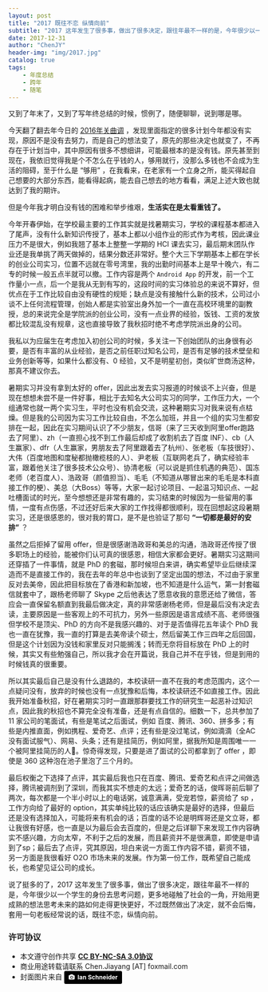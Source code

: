 ```yaml
---
layout: post
title: "2017 既往不恋 纵情向前"
subtitle: "2017 这年发生了很多事，做出了很多决定，跟往年最不一样的是，今年很少以一个学生的身份去思考问题，更多地碰触了社会的一角，开始用更成熟的想法思考未来的路如何走得更快更好，不过既然做出了决定，就不会后悔。"
date: 2017-12-31
author: "ChenJY"
header-img: "img/2017.jpg"
catalog: true
tags: 
    - 年度总结
    - 跨年
    - 随笔
---
```


又到了年末了，又到了写年终总结的时候，惯例了，随便聊聊，说到哪是哪。

今天翻了翻去年今日的 [2016年关曲调](https://chenjiayang.me/2016/12/31/new-year-2017/) ，发现里面指定的很多计划今年都没有实现，原因不是没有去努力，而是自己的想法变了，原先的那些决定也就变了，不再存在于计划当中，其中原因有很多不想细讲，可能最根本的是没有钱。原先甚至到现在，我依旧觉得我是个不怎么在乎钱的人，够用就行，没那么多钱也不会成为生活的阻碍，至于什么是 “够用” ，在我看来，在老家有一个立身之所，能买得起自己想要的大部分东西，能看得起病，能去自己想去的地方看看，满足上述大致也就达到了我的期许。

但是今年我才明白没有钱的困难和举步维艰，**生活实在是太看重钱了。**  

今年开春伊始，在学校最主要的工作其实就是找暑期实习，学校的课程基本都进入了尾声，没有什么新知识传授了，基本上都以小组作业的形式作为考核，因此课业压力不是很大，例如我翘了基本上整整一学期的 HCI 课去实习，最后期末团队作业还是我单挑了两天做掉的，结果分数还非常好。整个大三下学期基本上都在学长的创业公司实习，位置不远就在零号湾里，我的出勤时间基本上是早十晚六，有二专的时候一般五点半就可以撤。工作内容是两个 `Android App` 的开发，前一个工作量小一点，后一个是我从无到有写的，这段时间的实习体验总的来说不算好，但优点在于工作比较自由没有硬性的规矩；缺点是没有接触什么新的技术，公司过小谈不上任何流程管理，创始人都是实验室出身外加一个一直在高校环境里的副教授，总的来说完全是学院派的创业公司，没有一点业界的经验，饭钱、工资的发放都比较混乱没有规章，这也直接导致了我秋招时绝不考虑学院派出身的公司。

我私以为应届生在考虑加入初创公司的时候，多关注一下创始团队的出身很有必要，是否有丰富的从业经验，是否之前任职过知名公司，是否有足够的技术壁垒和业务创新等等，如果什么都没有、0 经验，又不是明星初创，类似旷世商汤这种，那真不建议你去。

暑期实习并没有拿到太好的 offer，因此出发去实习报道的时候谈不上兴奋，但是现在想想未尝不是一件好事，相比于去知名大公司实习的同学，工作压力大，一个组通常也就一两个实习生，平时也没有机会交流，这种暑期实习对我来说有点枯燥。但是我的公司因为实习工作比较自由，不怎么加班，并且一个组的实习生都安排在一起，因此在实习期间认识了不少朋友，信哥（来了三天收到阿里offer跑路去了阿里）、zh（一直担心找不到工作最后却成了收割机去了百度 INF）、cb（人生赢家）、dfr（人生赢家，男朋友去了阿里跟着去了杭州）、张老板（车技很好）、大伟（百度地图和度秘都抛橄榄枝的人）、尹老板（互联网老兵了，确实经验丰富，跟着他关注了很多技术公众号）、协清老板（可以说是抓住机遇的典范）、国冻老师（老百度人）、浩政哥（颜值担当）、毛毛（不知道从哪冒出来的毛毛是本科直接工作的梗）、美总（大Boss）等等，大家一起讨论项目、一起温习知识点、一起吐槽面试的时光，至今想想还是非常有趣的，实习结束的时候因为一些留用的事情，一度有点伤感，不过还好后来大家的工作找得都很顺利，现在回想起这段暑期实习，还是很感恩的，很对我的胃口，是不是也验证了那句 **“一切都是最好的安排”** ？

虽然之后拒掉了留用 offer，但是很感谢浩政哥和美总的沟通，浩政哥还传授了很多职场上的经验，能被你们认可真的很感恩，相信大家都会更好。暑期实习这期间还穿插了一件事情，就是 PhD 的套磁，那时候坦白来讲，确实希望毕业后继续深造而不是直接工作的，我在去年的年总中也谈到了坚定出国的想法，不过由于家里反对去美帝，因此把目标放在了香港和新加坡，也不知道是什么运气，第一封套磁信就套中了，跟杨老师聊了 Skype 之后他表达了愿意收我的意愿还给了微信，答应会一直保留名额直到我最后做决定，真的非常感谢杨老师，但是最后没有决定去读，主要原因是一些客观上的不可抗力，另外一些原因是语言成绩不高、老师很强但学校不是顶尖、PhD 的方向不是我感兴趣的、对于是否值得花五年读个 PhD 我也一直在犹豫，我一直的打算是去美帝读个硕士，然后留美工作三四年之后回国，但是这个计划因为没钱和家里反对只能搁浅；转而无奈将目标放在 PhD 上的时候，其实又有些勉强自己，所以我才会在开篇说，我自己并不在乎钱，但是到用的时候钱真的很重要。

所以其实最后自己是没有什么退路的，本校读研一直不在我的考虑范围内，这个一点疑问没有，放弃的时候也没有一点犹豫和后悔，本校读研还不如直接工作。因此我开始准备秋招，好在暑期实习时一直跟那群要找工作的研究生一起恶补过知识点，因此我的秋招也不算完全没有准备，还是有点自信的。细数一下，总共参加了 11 家公司的笔面试，有些是笔试之后面试，例如 百度、腾讯、360、拼多多；有些是内推直面，例如携程、爱奇艺、点评；还有些是没过笔试，例如滴滴（全AC没有面试服气）、网易、头条；还有是挂简历，例如阿里，据我所知是周围唯一一个被阿里挂简历的人🙂。惊奇得发现，只要是进了面试的公司都拿到了 offer ，即使是 360 这种泡在池子里泡了三个月的。

最后权衡之下选择了点评，其实最后我也只在百度、腾讯、爱奇艺和点评之间做选择，腾讯被调剂到了深圳，而我其实不想走的太远；爱奇艺的话，俊晖哥前后聊了两次，每次都是一个半小时以上的电话粥，诚意满满，受宠若惊，薪资给了 sp ，工作方向给了最好的 option，其实单纯比较的话应该确实是最好的选择，但最后还是没有选择加入，可能将来有机会的话；百度的话不论是明辉哥还是文立哥，都让我很有好感，也一直是以为最后会去百度的，但是之后详聊下来发现工作内容确实不感兴趣，方向太窄，不利于之后的发展，而且薪资并不是很满意，即使是申请到了sp；最后去了点评，究其原因，坦白来说一方面工作内容不错，薪资不错，另一方面是我很看好 O2O 市场未来的发展。作为第一份工作，既希望自己能成长，也希望见证公司的成长。

说了挺多的了，2017 这年发生了很多事，做出了很多决定，跟往年最不一样的是，今年很少以一个学生的身份去思考问题，更多地碰触了社会的一角，开始用更成熟的想法思考未来的路如何走得更快更好，不过既然做出了决定，就不会后悔，套用一句老板经常说的话，既往不恋，纵情向前。

### 许可协议
* 本文遵守创作共享 <a href="https://creativecommons.org/licenses/by-nc-sa/3.0/cn/" target="_blank"><b>CC BY-NC-SA 3.0协议</b></a>
* 商业用途转载请联系 Chen.Jiayang [AT] foxmail.com
* 封面图片来自 <a style="background-color:black;color:white;text-decoration:none;padding:4px 6px;font-family:-apple-system, BlinkMacSystemFont, &quot;San Francisco&quot;, &quot;Helvetica Neue&quot;, Helvetica, Ubuntu, Roboto, Noto, &quot;Segoe UI&quot;, Arial, sans-serif;font-size:12px;font-weight:bold;line-height:1.2;display:inline-block;border-radius:3px;" href="https://unsplash.com/@goian?utm_medium=referral&amp;utm_campaign=photographer-credit&amp;utm_content=creditBadge" target="_blank" rel="noopener noreferrer" title="Download free do whatever you want high-resolution photos from Ian Schneider"><span style="display:inline-block;padding:2px 3px;"><svg xmlns="http://www.w3.org/2000/svg" style="height:12px;width:auto;position:relative;vertical-align:middle;top:-1px;fill:white;" viewBox="0 0 32 32"><title>unsplash-logo</title><path d="M20.8 18.1c0 2.7-2.2 4.8-4.8 4.8s-4.8-2.1-4.8-4.8c0-2.7 2.2-4.8 4.8-4.8 2.7.1 4.8 2.2 4.8 4.8zm11.2-7.4v14.9c0 2.3-1.9 4.3-4.3 4.3h-23.4c-2.4 0-4.3-1.9-4.3-4.3v-15c0-2.3 1.9-4.3 4.3-4.3h3.7l.8-2.3c.4-1.1 1.7-2 2.9-2h8.6c1.2 0 2.5.9 2.9 2l.8 2.4h3.7c2.4 0 4.3 1.9 4.3 4.3zm-8.6 7.5c0-4.1-3.3-7.5-7.5-7.5-4.1 0-7.5 3.4-7.5 7.5s3.3 7.5 7.5 7.5c4.2-.1 7.5-3.4 7.5-7.5z"></path></svg></span><span style="display:inline-block;padding:2px 3px;">Ian Schneider</span></a>